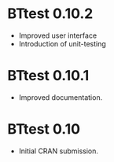 # BTtest 0.10.2

* Improved user interface
* Introduction of unit-testing

# BTtest 0.10.1

* Improved documentation.

# BTtest 0.10

* Initial CRAN submission.
